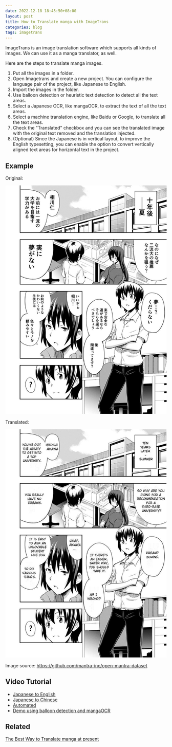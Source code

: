 ```yaml
---
date: 2022-12-18 18:45:50+08:00
layout: post
title: How to Translate manga with ImageTrans
categories: blog
tags: imagetrans
---
```


ImageTrans is an image translation software which supports all kinds of images. We can use it as a manga translator, as well. 

Here are the steps to translate manga images.

1. Put all the images in a folder.
2. Open Imagetrans and create a new project. You can configure the language pair of the project, like Japanese to English.
3. Import the images in the folder.
4. Use balloon detection or heuristic text detection to detect all the text areas.
5. Select a Japanese OCR, like mangaOCR, to extract the text of all the text areas.
6. Select a machine translation engine, like Baidu or Google, to translate all the text areas.
7. Check the "Translated" checkbox and you can see the translated image with the original text removed and the translation injected.
8. (Optional) Since the Japanese is in vertical layout, to improve the English typesetting, you can enable the option to convert vertically aligned text areas for horizontal text in the project.

## Example

Original:

![Japanese manga](/album/manga-translator/japanese.jpg)

Translated:

![English translation](/album/manga-translator/english.jpg)

Image source: <https://github.com/mantra-inc/open-mantra-dataset>

## Video Tutorial

* [Japanese to English](https://www.youtube.com/watch?v=S_6FF-5zTns)
* [Japanese to Chinese](https://www.bilibili.com/video/BV1Uo4y1Z7Wo/)
* [Automated](https://www.youtube.com/watch?v=gidM4F7pBgY)
* [Demo using balloon detection and mangaOCR](https://github.com/xulihang/ImageTrans-docs/issues/348#issuecomment-1383091204)

## Related

[The Best Way to Translate manga at present](https://www.basiccat.org/best-practice-manga-ocr-and-translation/)

